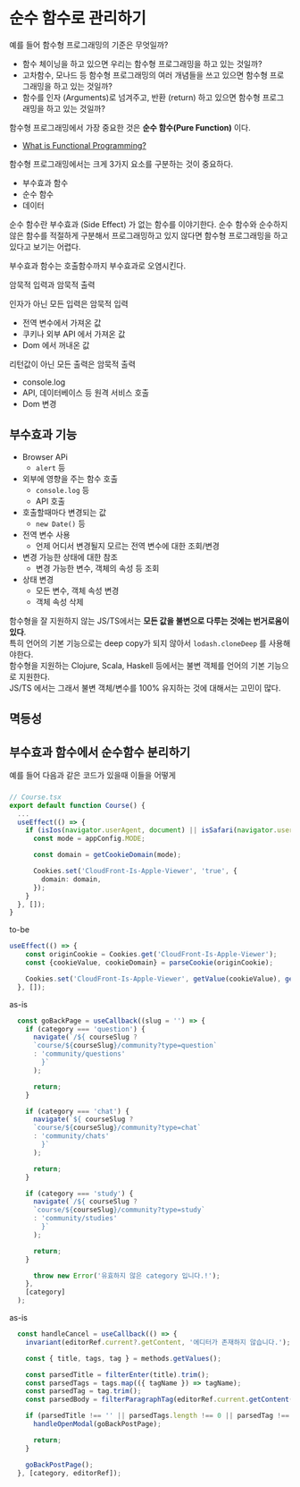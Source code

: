 # 순수 함수로 관리하기

예를 들어 함수형 프로그래밍의 기준은 무엇일까?

* 함수 체이닝을 하고 있으면 우리는 함수형 프로그래밍을 하고 있는 것일까?
* 고차함수, 모나드 등 함수형 프로그래밍의 여러 개념들을 쓰고 있으면 함수형 프로그래밍을 하고 있는 것일까?
* 함수를 인자 (Arguments)로 넘겨주고, 반환 (return) 하고 있으면 함수형 프로그래밍을 하고 있는 것일까?

함수형 프로그래밍에서 가장 중요한 것은 **순수 함수(Pure Function)** 이다. 

* [What is Functional Programming?](https://www.guru99.com/functional-programming-tutorial.html) 

함수형 프로그래밍에서는 크게 3가지 요소를 구분하는 것이 중요하다.

* 부수효과 함수
* 순수 함수
* 데이터


순수 함수란 부수효과 (Side Effect) 가 없는 함수를 이야기한다.
순수 함수와 순수하지 않은 함수를 적절하게 구분해서 프로그래밍하고 있지 않다면 함수형 프로그래밍을 하고 있다고 보기는 어렵다.

 


 

부수효과 함수는 호출함수까지 부수효과로 오염시킨다.

 

암묵적 입력과 암묵적 출력

인자가 아닌 모든 입력은 암묵적 입력

* 전역 변수에서 가져온 값
* 쿠키나 외부 API 에서 가져온 값
* Dom 에서 꺼내온 값

 
리턴값이 아닌 모든 출력은 암묵적 출력

* console.log
* API, 데이터베이스 등 원격 서비스 호출
* Dom 변경


## 부수효과 기능

* Browser APi
  * `alert` 등
* 외부에 영향을 주는 함수 호출
  * `console.log` 등
  * API 호출
* 호출할때마다 변경되는 값
  * `new Date()` 등
* 전역 변수 사용
  * 언제 어디서 변경될지 모르는 전역 변수에 대한 조회/변경
* 변경 가능한 상태에 대한 참조
  * 변경 가능한 변수, 객체의 속성 등 조회
* 상태 변경
  * 모든 변수, 객체 속성 변경
  * 객체 속성 삭제 

함수형을 잘 지원하지 않는 JS/TS에서는 **모든 값을 불변으로 다루는 것에는 번거로움이 있다**.  
특히 언어의 기본 기능으로는 deep copy가 되지 않아서 `lodash.cloneDeep` 를 사용해야한다.  
함수형을 지원하는 Clojure, Scala, Haskell 등에서는 불변 객체를 언어의 기본 기능으로 지원한다.  
JS/TS 에서는 그래서 불변 객체/변수를 100% 유지하는 것에 대해서는 고민이 많다.
## 멱등성


## 부수효과 함수에서 순수함수 분리하기


예를 들어 다음과 같은 코드가 있을때 이들을 어떻게 

### 
```ts
// Course.tsx
export default function Course() {
  ...
  useEffect(() => {
    if (isIos(navigator.userAgent, document) || isSafari(navigator.userAgent)) {
      const mode = appConfig.MODE;

      const domain = getCookieDomain(mode);

      Cookies.set('CloudFront-Is-Apple-Viewer', 'true', {
        domain: domain,
      });
    }
  }, []);
}
```

to-be
```ts
useEffect(() => {
    const originCookie = Cookies.get('CloudFront-Is-Apple-Viewer');
    const {cookieValue, cookieDomain} = parseCookie(originCookie);

    Cookies.set('CloudFront-Is-Apple-Viewer', getValue(cookieValue), getDomain(cookieDomain));
  }, []);
```

as-is
```ts
  const goBackPage = useCallback((slug = '') => {
    if (category === 'question') {
      navigate(`/${ courseSlug ? 
      `course/${courseSlug}/community?type=question` 
      : 'community/questions'
        }`
      );

      return;
    }

    if (category === 'chat') {
      navigate(`${ courseSlug ? 
      `course/${courseSlug}/community?type=chat` 
      : 'community/chats'
        }`
      );

      return;
    }

    if (category === 'study') {
      navigate(`/${ courseSlug ? 
      `course/${courseSlug}/community?type=study` 
      : 'community/studies'
        }`
      );

      return;
    }

      throw new Error('유효하지 않은 category 입니다.!');
    },
    [category]
  );
```

as-is
```ts
  const handleCancel = useCallback(() => {
    invariant(editorRef.current?.getContent, '에디터가 존재하지 않습니다.');

    const { title, tags, tag } = methods.getValues();

    const parsedTitle = filterEnter(title).trim();
    const parsedTags = tags.map(({ tagName }) => tagName);
    const parsedTag = tag.trim();
    const parsedBody = filterParagraphTag(editorRef.current.getContent());

    if (parsedTitle !== '' || parsedTags.length !== 0 || parsedTag !== '' || parsedBody !== '') {
      handleOpenModal(goBackPostPage);

      return;
    }

    goBackPostPage();
  }, [category, editorRef]);
```